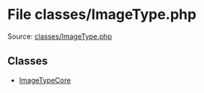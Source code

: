 File classes/ImageType.php
=========

Source: [classes/ImageType.php](https://github.com/PrestaShop/PrestaShop/blob/1.5.0.9/classes/ImageType.php)


Classes
-------

* [ImageTypeCore](class.ImageTypeCore.md)

